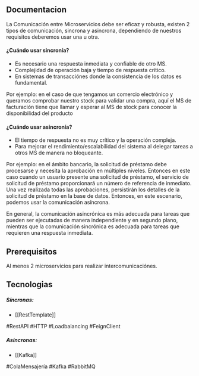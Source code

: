 ## Documentacion

La Comunicación entre Microservicios debe ser eficaz y robusta, existen 2 tipos de comunicación, sincrona y asincrona, dependiendo de nuestros requisitos deberemos usar una u otra.

#### ¿Cuándo usar sincronía?

- Es necesario una respuesta inmediata y confiable de otro MS.
- Complejidad de operación baja y tiempo de respuesta crítico.
- En sistemas de transacciónes donde la consistencia de los datos es fundamental.

Por ejemplo: en el caso de que tengamos un comercio electrónico y queramos comprobar nuestro stock para validar una compra, aquí el MS de facturación tiene que llamar y esperar al MS de stock para conocer la disponibilidad del producto

#### ¿Cuándo usar asincronía?

- El tiempo de respuesta no es muy crítico y la operación compleja.
- Para mejorar el rendimiento/escalabilidad del sistema al delegar tareas a otros MS de manera no bloqueante.

Por ejemplo:  en el ámbito bancario, la solicitud de préstamo debe procesarse y necesita la aprobación en múltiples niveles. Entonces en este caso cuando un usuario presente una solicitud de préstamo, el servicio de solicitud de préstamo proporcionará un número de referencia de inmediato. Una vez realizada todas las aprobaciones, persistirán los detalles de la solicitud de préstamo en la base de datos. Entonces, en este escenario, podemos usar la comunicación asíncrona.


En general, la comunicación asincrónica es más adecuada para tareas que pueden ser ejecutadas de manera independiente y en segundo plano, mientras que la comunicación sincrónica es adecuada para tareas que requieren una respuesta inmediata.

## Prerequisitos

Al menos 2 microservicios para realizar intercomunicaciónes.

## Tecnologias

##### Síncronas:
- [[RestTemplate]]

#RestAPI #HTTP #Loadbalancing #FeignClient 

##### Asíncronas:
- [[Kafka]]

#ColaMensajería #Kafka #RabbitMQ

